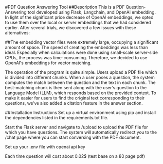#PDF Question Answering Tool
##Description
This is a PDF Question-Answering tool developed using Flask, Langchain, and OpenAI embedding. In light of the significant price decrease of OpenAI embeddings, we opted to use them over the local or server embeddings that we had considered earlier. After several trials, we discovered a few issues with these alternatives:

##The embedding vector files were extremely large, occupying a significant amount of space.
The speed of creating the embeddings was less than ideal. Especially when calculations were done using small-scale server-side CPUs, the process was time-consuming.
Therefore, we decided to use OpenAI's embeddings for vector matching.

The operation of the program is quite simple. Users upload a PDF file which is divided into different chunks. When a user poses a question, the system computes the match between the question and the text in each chunk. The best-matching chunk is then sent along with the user's question to the Language Model (LLM), which responds based on the provided context. To make it easier for users to find the original text corresponding to their questions, we've also added a citation feature in the answer section.

##Installation Instructions
Set up a virtual environment using pip and install the dependencies listed in the requirements.txt file.

Start the Flask server and navigate to /upload to upload the PDF file for which you have questions. The system will automatically redirect you to the /chat page where you can start conversing with the PDF document.

Set up your .env file with openai api key

Each time question will cost about 0.02$  (test base on a 80 page pdf)
